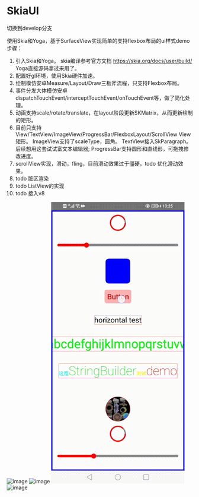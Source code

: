 # SkiaUI

切换到develop分支

使用Skia和Yoga，基于SurfaceView实现简单的支持flexbox布局的ui样式demo
步骤：
1. 引入Skia和Yoga。
   skia编译参考官方文档 https://skia.org/docs/user/build/ 
   Yoga直接源码拿过来用了。
2. 配置好gl环境，使用Skia硬件加速。
3. 绘制模仿安卓Measure/Layout/Draw三板斧流程，只支持Flexbox布局。
4. 事件分发大体模仿安卓dispatchTouchEvent/interceptTouchEvent/onTouchEvent等，做了简化处理。
5. 动画支持scale/rotate/translate，在layout阶段更新SKMatrix，从而更新绘制的矩形。 
6. 目前只支持View/TextView/ImageView/ProgressBar/FlexboxLayout/ScrollView
   View矩形。
   ImageView支持了scaleType，圆角。
   TextView接入SkParagraph。后续想用这套试试富文本编辑器;
   ProgressBar支持圆形和直线形，可拖拽修改进度。
7. scrollView实现，滑动，fling，目前滑动效果过于僵硬，todo 优化滑动效果。
8. todo 脏区渲染
9. todo ListView的实现
10. todo 接入v8


![image](https://github.com/tanpuer/SkiaUI/blob/develop/app/example1.jpeg)
![image](https://github.com/tanpuer/SkiaUI/blob/develop/app/example2.jpeg)
![image](https://github.com/tanpuer/SkiaUI/blob/develop/app/example1.gif)
![image](https://github.com/tanpuer/SkiaUI/blob/develop/app/example2.gif)
